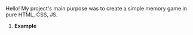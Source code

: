 Hello!
My project's main purpose was to create a simple memory game in pure HTML, CSS, JS.

1. **Example**
